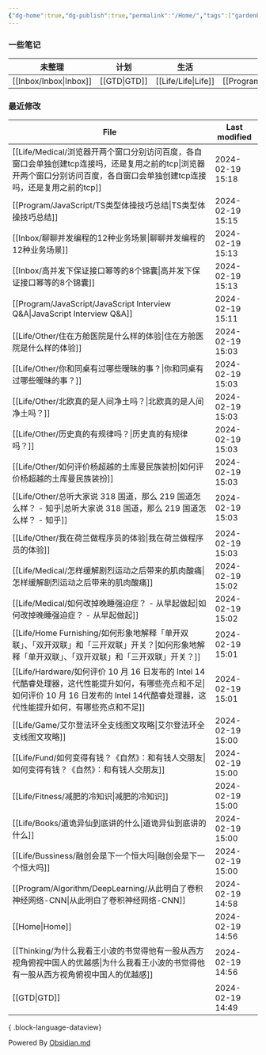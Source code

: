 ```yaml
---
{"dg-home":true,"dg-publish":true,"permalink":"/Home/","tags":["gardenEntry"],"dgPassFrontmatter":true}
---
```



### 一些笔记

| 未整理 | 计划 | 生活 | 编程 | 思考 |
| ---- | ---- | ---- | ---- | ---- |
| [[Inbox/Inbox\|Inbox]] | [[GTD\|GTD]] | [[Life/Life\|Life]] | [[Program/Program\|Program]] | [[Thinking/Thinking\|Thinking]] |

### 最近修改

| File                                                                                                                        | Last modified    |
| --------------------------------------------------------------------------------------------------------------------------- | ---------------- |
| [[Life/Medical/浏览器开两个窗口分别访问百度，各自窗口会单独创建tcp连接吗，还是复用之前的tcp\|浏览器开两个窗口分别访问百度，各自窗口会单独创建tcp连接吗，还是复用之前的tcp]]                    | 2024-02-19 15:18 |
| [[Program/JavaScript/TS类型体操技巧总结\|TS类型体操技巧总结]]                                                                            | 2024-02-19 15:15 |
| [[Inbox/聊聊并发编程的12种业务场景\|聊聊并发编程的12种业务场景]]                                                                                 | 2024-02-19 15:13 |
| [[Inbox/高并发下保证接口幂等的8个锦囊\|高并发下保证接口幂等的8个锦囊]]                                                                               | 2024-02-19 15:13 |
| [[Program/JavaScript/JavaScript Interview Q&A\|JavaScript Interview Q&A]]                                                | 2024-02-19 15:11 |
| [[Life/Other/住在方舱医院是什么样的体验\|住在方舱医院是什么样的体验]]                                                                              | 2024-02-19 15:03 |
| [[Life/Other/你和同桌有过哪些暧昧的事？\|你和同桌有过哪些暧昧的事？]]                                                                              | 2024-02-19 15:03 |
| [[Life/Other/北欧真的是人间净土吗？\|北欧真的是人间净土吗？]]                                                                                  | 2024-02-19 15:03 |
| [[Life/Other/历史真的有规律吗？\|历史真的有规律吗？]]                                                                                      | 2024-02-19 15:03 |
| [[Life/Other/如何评价杨超越的土库曼民族装扮\|如何评价杨超越的土库曼民族装扮]]                                                                          | 2024-02-19 15:03 |
| [[Life/Other/总听大家说 318 国道，那么 219 国道怎么样？ - 知乎\|总听大家说 318 国道，那么 219 国道怎么样？ - 知乎]]                                          | 2024-02-19 15:03 |
| [[Life/Other/我在荷兰做程序员的体验\|我在荷兰做程序员的体验]]                                                                                  | 2024-02-19 15:03 |
| [[Life/Medical/怎样缓解剧烈运动之后带来的肌肉酸痛\|怎样缓解剧烈运动之后带来的肌肉酸痛]]                                                                    | 2024-02-19 15:02 |
| [[Life/Medical/如何改掉晚睡强迫症？ - 从早起做起\|如何改掉晚睡强迫症？ - 从早起做起]]                                                                  | 2024-02-19 15:02 |
| [[Life/Home Furnishing/如何形象地解释「单开双联」、「双开双联」和「三开双联」开关？\|如何形象地解释「单开双联」、「双开双联」和「三开双联」开关？]]                                  | 2024-02-19 15:01 |
| [[Life/Hardware/如何评价 10 月 16 日发布的 Intel 14代酷睿处理器，这代性能提升如何，有哪些亮点和不足\|如何评价 10 月 16 日发布的 Intel 14代酷睿处理器，这代性能提升如何，有哪些亮点和不足]] | 2024-02-19 15:01 |
| [[Life/Game/艾尔登法环全支线图文攻略\|艾尔登法环全支线图文攻略]]                                                                                 | 2024-02-19 15:00 |
| [[Life/Fund/如何变得有钱？《自然》：和有钱人交朋友\|如何变得有钱？《自然》：和有钱人交朋友]]                                                                   | 2024-02-19 15:00 |
| [[Life/Fitness/减肥的冷知识\|减肥的冷知识]]                                                                                          | 2024-02-19 15:00 |
| [[Life/Books/道诡异仙到底讲的什么\|道诡异仙到底讲的什么]]                                                                                    | 2024-02-19 15:00 |
| [[Life/Bussiness/融创会是下一个恒大吗\|融创会是下一个恒大吗]]                                                                                | 2024-02-19 15:00 |
| [[Program/Algorithm/DeepLearning/从此明白了卷积神经网络-CNN\|从此明白了卷积神经网络-CNN]]                                                      | 2024-02-19 14:58 |
| [[Home\|Home]]                                                                                                           | 2024-02-19 14:56 |
| [[Thinking/为什么我看王小波的书觉得他有一股从西方视角俯视中国人的优越感\|为什么我看王小波的书觉得他有一股从西方视角俯视中国人的优越感]]                                              | 2024-02-19 14:56 |
| [[GTD\|GTD]]                                                                                                             | 2024-02-19 14:49 |

{ .block-language-dataview}

Powered By [Obsidian.md](https://obsidian.md/)
